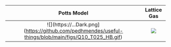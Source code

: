 Potts Model           |  Lattice Gas
:-------------------------:|:-------------------------:
![](https://...Dark.png](https://github.com/pedhmendes/useful-things/blob/main/figs/Q10_T025_HB.gif)  |  ![](https://github.com/pedhmendes/useful-things/blob/main/figs/lattice_gas.gif)

<!--
### Hi there 👋
**pedhmendes/pedhmendes** is a ✨ _special_ ✨ repository because its `README.md` (this file) appears on your GitHub profile.

Here are some ideas to get you started:

- 🔭 I’m currently working on ...
- 🌱 I’m currently learning ...
- 👯 I’m looking to collaborate on ...
- 🤔 I’m looking for help with ...
- 💬 Ask me about ...
- 📫 How to reach me: ...
- 😄 Pronouns: ...
- ⚡ Fun fact: ...
-->
